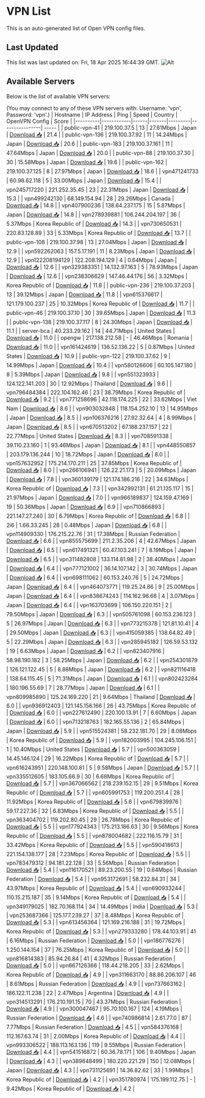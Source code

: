# VPN List

This is an auto-generated list of Open VPN config files.

## Last Updated

This list was last updated on: Fri, 18 Apr 2025 16:44:39 GMT.
![Alt](https://repobeats.axiom.co/api/embed/186b98318ef1479477931607c1ad7d823f12451f.svg "Repobeats analytics image")

## Available Servers

Below is the list of available VPN servers:

(You may connect to any of these VPN servers with: Username: 'vpn', Password: 'vpn'.)
| Hostname | IP Address | Ping | Speed | Country | OpenVPN Config | Score |
|----------|------------|------|-------|---------|----------------| ----- |
| public-vpn-41 | 219.100.37.5 | 13 | 27.61Mbps | Japan | [Download 📥](./configs/server_0_JP.ovpn) | 21.4 |
| public-vpn-136 | 219.100.37.92 | 11 | 14.24Mbps | Japan | [Download 📥](./configs/server_1_JP.ovpn) | 20.6 |
| public-vpn-183 | 219.100.37.161 | 11 | 47.64Mbps | Japan | [Download 📥](./configs/server_2_JP.ovpn) | 20.0 |
| public-vpn-88 | 219.100.37.30 | 30 | 15.58Mbps | Japan | [Download 📥](./configs/server_3_JP.ovpn) | 19.6 |
| public-vpn-162 | 219.100.37.125 | 8 | 27.97Mbps | Japan | [Download 📥](./configs/server_4_JP.ovpn) | 18.6 |
| vpn471241733 | 60.98.62.118 | 5 | 33.00Mbps | Japan | [Download 📥](./configs/server_5_JP.ovpn) | 15.4 |
| vpn245717220 | 221.252.35.45 | 23 | 22.31Mbps | Japan | [Download 📥](./configs/server_6_JP.ovpn) | 15.3 |
| vpn499242130 | 68.149.154.94 | 28 | 29.26Mbps | Canada | [Download 📥](./configs/server_7_CA.ovpn) | 14.8 |
| vpn407900236 | 138.64.237.175 | 15 | 5.87Mbps | Japan | [Download 📥](./configs/server_8_JP.ovpn) | 14.8 |
| vpn278939881 | 106.244.204.197 | 36 | 5.37Mbps | Korea Republic of | [Download 📥](./configs/server_9_KR.ovpn) | 14.3 |
| vpn730650531 | 220.83.128.89 | 33 | 5.33Mbps | Korea Republic of | [Download 📥](./configs/server_10_KR.ovpn) | 13.7 |
| public-vpn-108 | 219.100.37.98 | 13 | 27.04Mbps | Japan | [Download 📥](./configs/server_11_JP.ovpn) | 12.9 |
| vpn592262063 | 157.5.17.191 | 11 | 8.23Mbps | Japan | [Download 📥](./configs/server_12_JP.ovpn) | 12.9 |
| vpn122208194129 | 122.208.194.129 | 4 | 0.64Mbps | Japan | [Download 📥](./configs/server_13_JP.ovpn) | 12.6 |
| vpn329383351 | 14.132.97.163 | 5 | 78.93Mbps | Japan | [Download 📥](./configs/server_14_JP.ovpn) | 12.6 |
| vpn238306629 | 147.46.44.176 | 56 | 3.32Mbps | Korea Republic of | [Download 📥](./configs/server_15_KR.ovpn) | 11.8 |
| public-vpn-236 | 219.100.37.203 | 13 | 39.12Mbps | Japan | [Download 📥](./configs/server_16_JP.ovpn) | 11.8 |
| vpn615376617 | 121.179.100.237 | 25 | 10.32Mbps | Korea Republic of | [Download 📥](./configs/server_17_KR.ovpn) | 11.7 |
| public-vpn-46 | 219.100.37.10 | 30 | 39.65Mbps | Japan | [Download 📥](./configs/server_18_JP.ovpn) | 11.3 |
| public-vpn-138 | 219.100.37.117 | 8 | 24.30Mbps | Japan | [Download 📥](./configs/server_19_JP.ovpn) | 11.1 |
| server-bca | 40.233.29.162 | 14 | 44.71Mbps | United States | [Download 📥](./configs/server_20_US.ovpn) | 11.0 |
| opengw | 217.138.212.58 | - | 46.46Mbps | Romania | [Download 📥](./configs/server_21_RO.ovpn) | 11.0 |
| vpn161424619 | 136.52.136.22 | 5 | 0.87Mbps | United States | [Download 📥](./configs/server_22_US.ovpn) | 10.9 |
| public-vpn-122 | 219.100.37.62 | 9 | 14.99Mbps | Japan | [Download 📥](./configs/server_23_JP.ovpn) | 10.4 |
| vpn580126606 | 60.105.147.180 | 8 | 5.39Mbps | Japan | [Download 📥](./configs/server_24_JP.ovpn) | 9.8 |
| vpn551323933 | 124.122.141.203 | 30 | 12.92Mbps | Thailand | [Download 📥](./configs/server_25_TH.ovpn) | 9.6 |
| vpn796484384 | 222.104.162.46 | 23 | 38.79Mbps | Korea Republic of | [Download 📥](./configs/server_26_KR.ovpn) | 9.2 |
| vpn771258696 | 42.118.174.225 | 22 | 33.62Mbps | Viet Nam | [Download 📥](./configs/server_27_VN.ovpn) | 8.6 |
| vpn903032848 | 118.154.252.10 | 13 | 14.95Mbps | Japan | [Download 📥](./configs/server_28_JP.ovpn) | 8.5 |
| vpn106376216 | 27.92.32.64 | 4 | 8.99Mbps | Japan | [Download 📥](./configs/server_29_JP.ovpn) | 8.5 |
| vpn670513202 | 67.188.237.157 | 22 | 22.77Mbps | United States | [Download 📥](./configs/server_30_US.ovpn) | 8.3 |
| vpn708591338 | 39.110.23.160 | 1 | 93.46Mbps | Japan | [Download 📥](./configs/server_31_JP.ovpn) | 8.1 |
| vpn448550857 | 203.179.136.244 | 10 | 18.72Mbps | Japan | [Download 📥](./configs/server_32_JP.ovpn) | 8.0 |
| vpn157632952 | 175.214.170.211 | 25 | 37.85Mbps | Korea Republic of | [Download 📥](./configs/server_33_KR.ovpn) | 8.0 |
| vpn266106941 | 126.22.21.173 | 5 | 20.09Mbps | Japan | [Download 📥](./configs/server_34_JP.ovpn) | 7.8 |
| vpn360139179 | 121.174.186.216 | 22 | 34.63Mbps | Korea Republic of | [Download 📥](./configs/server_35_KR.ovpn) | 7.3 |
| vpn342992131 | 61.21.135.117 | 15 | 21.97Mbps | Japan | [Download 📥](./configs/server_36_JP.ovpn) | 7.0 |
| vpn966189837 | 124.159.47.169 | 19 | 50.36Mbps | Japan | [Download 📥](./configs/server_37_JP.ovpn) | 6.9 |
| vpn710866893 | 221.147.27.240 | 30 | 6.79Mbps | Korea Republic of | [Download 📥](./configs/server_38_KR.ovpn) | 6.8 |
| 2i6 | 1.66.33.245 | 28 | 0.48Mbps | Japan | [Download 📥](./configs/server_39_JP.ovpn) | 6.8 |
| vpn114909330 | 176.215.22.76 | 31 | 17.38Mbps | Russian Federation | [Download 📥](./configs/server_40_RU.ovpn) | 6.6 |
| vpn855575699 | 211.2.35.206 | 4 | 42.67Mbps | Japan | [Download 📥](./configs/server_41_JP.ovpn) | 6.5 |
| vpn617491321 | 60.47.103.241 | 7 | 8.19Mbps | Japan | [Download 📥](./configs/server_42_JP.ovpn) | 6.5 |
| vpn311482808 | 133.114.81.98 | 2 | 38.40Mbps | Japan | [Download 📥](./configs/server_43_JP.ovpn) | 6.4 |
| vpn777121002 | 36.14.107.142 | 3 | 30.74Mbps | Japan | [Download 📥](./configs/server_44_JP.ovpn) | 6.4 |
| vpn698111062 | 60.153.240.76 | 5 | 24.72Mbps | Japan | [Download 📥](./configs/server_45_JP.ovpn) | 6.4 |
| vpn464073771 | 119.25.24.86 | 9 | 25.00Mbps | Japan | [Download 📥](./configs/server_46_JP.ovpn) | 6.4 |
| vpn838674243 | 114.162.96.66 | 4 | 3.07Mbps | Japan | [Download 📥](./configs/server_47_JP.ovpn) | 6.4 |
| vpn163703699 | 106.150.220.151 | 2 | 79.50Mbps | Japan | [Download 📥](./configs/server_48_JP.ovpn) | 6.3 |
| vpn505761098 | 60.153.236.123 | 5 | 26.97Mbps | Japan | [Download 📥](./configs/server_49_JP.ovpn) | 6.3 |
| vpn773215378 | 121.81.10.41 | 4 | 29.50Mbps | Japan | [Download 📥](./configs/server_50_JP.ovpn) | 6.3 |
| vpn415059385 | 138.64.82.49 | 5 | 22.29Mbps | Japan | [Download 📥](./configs/server_51_JP.ovpn) | 6.3 |
| vpn285945182 | 126.59.53.132 | 19 | 6.63Mbps | Japan | [Download 📥](./configs/server_52_JP.ovpn) | 6.2 |
| vpn823407916 | 58.98.190.182 | 3 | 58.25Mbps | Japan | [Download 📥](./configs/server_53_JP.ovpn) | 6.2 |
| vpn254301879 | 126.121.122.45 | 5 | 8.88Mbps | Japan | [Download 📥](./configs/server_54_JP.ovpn) | 6.2 |
| vpn821116418 | 138.64.115.45 | 5 | 71.31Mbps | Japan | [Download 📥](./configs/server_55_JP.ovpn) | 6.1 |
| vpn802423284 | 180.196.55.69 | 7 | 28.77Mbps | Japan | [Download 📥](./configs/server_56_JP.ovpn) | 6.1 |
| vpn809985890 | 125.24.169.220 | 21 | 9.64Mbps | Thailand | [Download 📥](./configs/server_57_TH.ovpn) | 6.0 |
| vpn936912403 | 121.145.156.166 | 26 | 43.75Mbps | Korea Republic of | [Download 📥](./configs/server_58_KR.ovpn) | 6.0 |
| vpn227612490 | 220.100.13.91 | 7 | 6.60Mbps | Japan | [Download 📥](./configs/server_59_JP.ovpn) | 6.0 |
| vpn713218763 | 182.165.55.136 | 2 | 65.84Mbps | Japan | [Download 📥](./configs/server_60_JP.ovpn) | 5.9 |
| vpn515524381 | 58.232.181.70 | 29 | 8.08Mbps | Korea Republic of | [Download 📥](./configs/server_61_KR.ovpn) | 5.9 |
| vpn182003995 | 104.245.106.151 | 1 | 10.40Mbps | United States | [Download 📥](./configs/server_62_US.ovpn) | 5.7 |
| vpn500363059 | 14.45.146.124 | 29 | 16.22Mbps | Korea Republic of | [Download 📥](./configs/server_63_KR.ovpn) | 5.7 |
| vpn616243951 | 220.148.100.81 | 5 | 9.58Mbps | Japan | [Download 📥](./configs/server_64_JP.ovpn) | 5.7 |
| vpn335512605 | 183.105.66.9 | 30 | 6.68Mbps | Korea Republic of | [Download 📥](./configs/server_65_KR.ovpn) | 5.7 |
| vpn367066562 | 218.239.152.15 | 29 | 9.51Mbps | Korea Republic of | [Download 📥](./configs/server_66_KR.ovpn) | 5.7 |
| vpn605991753 | 119.200.251.4 | 28 | 11.92Mbps | Korea Republic of | [Download 📥](./configs/server_67_KR.ovpn) | 5.6 |
| vpn679839976 | 59.17.227.36 | 32 | 6.83Mbps | Korea Republic of | [Download 📥](./configs/server_68_KR.ovpn) | 5.5 |
| vpn363404702 | 119.202.80.45 | 29 | 26.78Mbps | Korea Republic of | [Download 📥](./configs/server_69_KR.ovpn) | 5.5 |
| vpn177924343 | 175.213.186.63 | 30 | 9.56Mbps | Korea Republic of | [Download 📥](./configs/server_70_KR.ovpn) | 5.5 |
| vpn878004682 | 222.116.15.79 | 31 | 33.42Mbps | Korea Republic of | [Download 📥](./configs/server_71_KR.ovpn) | 5.5 |
| vpn590418613 | 221.154.138.177 | 28 | 7.23Mbps | Korea Republic of | [Download 📥](./configs/server_72_KR.ovpn) | 5.5 |
| vpn783479312 | 94.181.22.128 | 33 | 5.56Mbps | Russian Federation | [Download 📥](./configs/server_73_RU.ovpn) | 5.4 |
| vpn116170521 | 89.23.200.55 | 19 | 0.64Mbps | Russian Federation | [Download 📥](./configs/server_74_RU.ovpn) | 5.4 |
| vpn953172691 | 58.232.84.31 | 34 | 43.97Mbps | Korea Republic of | [Download 📥](./configs/server_75_KR.ovpn) | 5.4 |
| vpn690933244 | 110.15.215.187 | 35 | 9.14Mbps | Korea Republic of | [Download 📥](./configs/server_76_KR.ovpn) | 5.4 |
| vpn349179025 | 182.70.168.114 | 34 | 14.49Mbps | India | [Download 📥](./configs/server_77_IN.ovpn) | 5.3 |
| vpn253687366 | 125.177.239.27 | 37 | 8.48Mbps | Korea Republic of | [Download 📥](./configs/server_78_KR.ovpn) | 5.3 |
| vpn613456364 | 121.169.216.188 | 31 | 19.72Mbps | Korea Republic of | [Download 📥](./configs/server_79_KR.ovpn) | 5.3 |
| vpn279333280 | 178.44.103.91 | 41 | 6.16Mbps | Russian Federation | [Download 📥](./configs/server_80_RU.ovpn) | 5.0 |
| vpn186776276 | 1.250.144.154 | 37 | 76.25Mbps | Korea Republic of | [Download 📥](./configs/server_81_KR.ovpn) | 5.0 |
| vpn816814383 | 85.94.26.84 | 41 | 4.32Mbps | Russian Federation | [Download 📥](./configs/server_82_RU.ovpn) | 5.0 |
| vpn667126366 | 118.44.218.205 | 33 | 2.62Mbps | Korea Republic of | [Download 📥](./configs/server_83_KR.ovpn) | 4.9 |
| vpn311663170 | 88.86.206.107 | 46 | 8.61Mbps | Russian Federation | [Download 📥](./configs/server_84_RU.ovpn) | 4.9 |
| vpn737663162 | 186.122.11.238 | 22 | 2.47Mbps | Argentina | [Download 📥](./configs/server_85_AR.ovpn) | 4.9 |
| vpn314513291 | 176.210.191.15 | 70 | 43.37Mbps | Russian Federation | [Download 📥](./configs/server_86_RU.ovpn) | 4.9 |
| vpn300047467 | 95.70.100.167 | 124 | 4.19Mbps | Russian Federation | [Download 📥](./configs/server_87_RU.ovpn) | 4.6 |
| vpn740986814 | 2.61.77.0 | 87 | 7.77Mbps | Russian Federation | [Download 📥](./configs/server_88_RU.ovpn) | 4.5 |
| vpn584376168 | 112.167.63.74 | 31 | 2.00Mbps | Korea Republic of | [Download 📥](./configs/server_89_KR.ovpn) | 4.4 |
| vpn993306522 | 188.113.163.136 | 119 | 9.55Mbps | Russian Federation | [Download 📥](./configs/server_90_RU.ovpn) | 4.4 |
| vpn541516872 | 60.36.78.171 | 106 | 9.40Mbps | Japan | [Download 📥](./configs/server_91_JP.ovpn) | 4.3 |
| vpn389648499 | 180.220.221.29 | 150 | 12.08Mbps | Japan | [Download 📥](./configs/server_92_JP.ovpn) | 4.3 |
| vpn731125691 | 14.36.82.62 | 33 | 1.99Mbps | Korea Republic of | [Download 📥](./configs/server_93_KR.ovpn) | 4.2 |
| vpn351780974 | 175.199.112.75 | - | 9.42Mbps | Korea Republic of | [Download 📥](./configs/server_94_KR.ovpn) | 4.2 |
